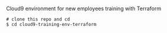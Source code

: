 Cloud9 environment for new employees training with Terraform

```
# clone this repo and cd
$ cd cloud9-training-env-terraform
```
